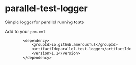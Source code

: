 # parallel-test-logger
Simple logger for parallel running tests


Add to your `pom.xml`
```
        <dependency>
            <groupId>io.github.amerousful</groupId>
            <artifactId>parallel-test-logger</artifactId>
            <version>1.1</version>
        </dependency>
```
